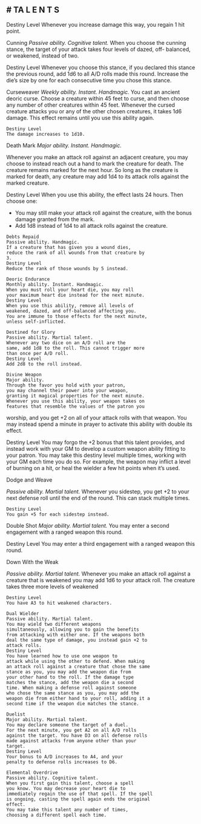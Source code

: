 ## # TA L E N T S

Destiny Level
Whenever you increase damage this way, you
regain 1 hit point.

Cunning
_Passive ability. Cognitive talent._
When you choose the cunning stance, the target
of your attack takes four levels of dazed, off-
balanced, or weakened, instead of two.

Destiny Level
Whenever you choose this stance, if you declared
this stance the previous round, add 1d6 to all A/D
rolls made this round. Increase the die’s size by one
for each consecutive time you chose this stance.

Curseweaver
_Weekly ability. Instant. Handmagic._
You cast an ancient deoric curse. Choose a
creature within 45 feet to curse, and then choose any
number of other creatures within 45 feet. Whenever
the cursed creature attacks you or any of the other
chosen creatures, it takes 1d6 damage. This effect
remains until you use this ability again.

```
Destiny Level
The damage increases to 1d10.
```

Death Mark
_Major ability. Instant. Handmagic._

Whenever you make an attack roll against an
adjacent creature, you may choose to instead reach
out a hand to mark the creature for death. The
creature remains marked for the next hour. So long
as the creature is marked for death, any creature may
add 1d4 to its attack rolls against the marked
creature.

Destiny Level
When you use this ability, the effect lasts 24
hours. Then choose one:

- You may still make your attack roll against the
  creature, with the bonus damage granted from the
  mark.
- Add 1d8 instead of 1d4 to all attack rolls
  against the creature.

```
Debts Repaid
Passive ability. Handmagic.
If a creature that has given you a wound dies,
reduce the rank of all wounds from that creature by
3.
Destiny Level
Reduce the rank of those wounds by 5 instead.
```

```
Deoric Endurance
Monthly ability. Instant. Handmagic.
When you must roll your heart die, you may roll
your maximum heart die instead for the next minute.
Destiny Level
When you use this ability, remove all levels of
weakened, dazed, and off-balanced affecting you.
You are immune to those effects for the next minute,
unless self-inflicted.
```

```
Destined for Glory
Passive ability. Martial talent.
Whenever any two dice on an A/D roll are the
same, add 1d8 to the roll. This cannot trigger more
than once per A/D roll.
Destiny Level
Add 2d8 to the roll instead.
```

```
Divine Weapon
Major ability.
Through the favor you hold with your patron,
you may channel their power into your weapon,
granting it magical properties for the next minute.
Whenever you use this ability, your weapon takes on
features that resemble the values of the patron you
```

worship, and you get +2 on all of your attack rolls
with that weapon.
You may instead spend a minute in prayer to
activate this ability with double its effect.

Destiny Level
You may forgo the +2 bonus that this talent
provides, and instead work with your GM to develop
a custom weapon ability fitting to your patron. You
may take this destiny level multiple times, working
with your GM each time you do so. For example, the
weapon may inflict a level of burning on a hit, or
heal the wielder a few hit points when it’s used.

Dodge and Weave

_Passive ability. Martial talent._
Whenever you sidestep, you get +2 to your next
defense roll until the end of the round. This can stack
multiple times.

```
Destiny Level
You gain +5 for each sidestep instead.
```

Double Shot
_Major ability. Martial talent._
You may enter a second engagement with a
ranged weapon this round.

Destiny Level
You may enter a third engagement with a ranged
weapon this round.

Down With the Weak

_Passive ability. Martial talent._
Whenever you make an attack roll against a
creature that is weakened you may add 1d6 to your
attack roll. The creature takes three more levels of
weakened

```
Destiny Level
You have A3 to hit weakened characters.
```

```
Dual Wielder
Passive ability. Martial talent.
You may wield two different weapons
simultaneously, allowing you to gain the benefits
from attacking with either one. If the weapons both
deal the same type of damage, you instead gain +2 to
attack rolls.
Destiny Level
You have learned how to use one weapon to
attack while using the other to defend. When making
an attack roll against a creature that chose the same
stance as you, you may add the weapon die from
your other hand to the roll. If the damage type
matches the stance, add the weapon die a second
time. When making a defense roll against someone
who chose the same stance as you, you may add the
weapon die from either hand to your roll, adding it a
second time if the weapon die matches the stance.
```

```
Duelist
Major ability. Martial talent.
You may declare someone the target of a duel.
For the next minute, you get A2 on all A/D rolls
against the target. You have D3 on all defense rolls
made against attacks from anyone other than your
target.
Destiny Level
Your bonus to A/D increases to A4, and your
penalty to defense rolls increases to D6.
```

```
Elemental Overdrive
Passive ability. Cognitive talent.
When you first gain this talent, choose a spell
you know. You may decrease your heart die to
immediately regain the use of that spell. If the spell
is ongoing, casting the spell again ends the original
effect.
You may take this talent any number of times,
choosing a different spell each time.
```
